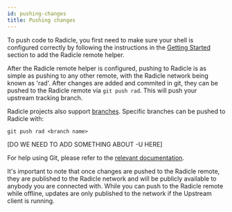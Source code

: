 ```yaml
---
id: pushing-changes
title: Pushing changes
---
```


To push code to Radicle, you first need to make sure your shell is configured
correctly by following the instructions in the [Getting Started][gs] section to add the Radicle remote helper.

After the Radicle remote helper is configured, pushing to Radicle is as simple
as pushing to any other remote, with the Radicle network being known as 'rad'. After changes are added and commited in git, they
can be pushed to the Radicle remote via `git push rad`. This will push your upstream tracking branch. 

Radicle projects also support [branches][br]. Specific branches can be pushed to Radicle with:

`git push rad <branch name>`

[DO WE NEED TO ADD SOMETHING ABOUT -U HERE]

For help using Git,
please refer to the [relevant documentation][rd].

It's important to note that once changes are pushed to the Radicle remote,
they are published to the Radicle network and will be publicly available to
anybody you are connected with. While you can push to the Radicle remote while offline, updates are only published to the network if
the Upstream client is running.

[br]: understanding-radicle/glossary.md/#branch
[ch]: understanding-radicle/glossary.md/#checkout
[fo]: understanding-radicle/how-it-works.md/#following
[go]: understanding-radicle/how-it-works.md/#gossip
[gs]: getting-started.md
[pn]: understanding-radicle/glossary.md/#project-name
[ri]: understanding-radicle/glossary.md/#project-id
[re]: understanding-radicle/glossary.md/#remote

[id]: /img/radicle-id-seed-node.png
[ps]: /img/peer-switcher.png
[sb]: /img/search-bar.png

[rd]: https://git-scm.com/book/en/v2/Getting-Started-First-Time-Git-Setup
